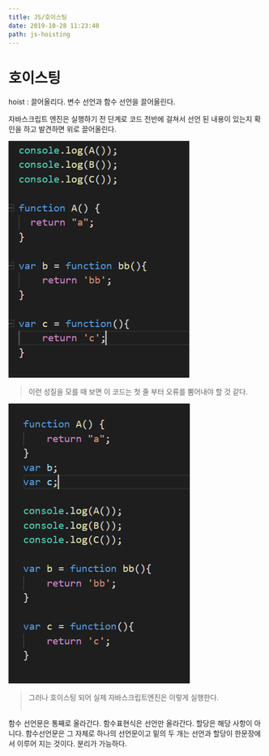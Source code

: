 ```yaml
---
title: JS/호이스팅
date: 2019-10-28 11:23:48
path: js-hoisting
---
```


# 호이스팅

hoist : 끌어올리다.
변수 선언과 함수 선언을 끌어올린다.

자바스크립트 엔진은 실행하기 전 단계로 코드 전반에 걸쳐서 선언 된 내용이 있는지 확인을 하고 발견하면 위로 끌어올린다.

![before](https://github.com/dud0701/blog/blob/master/posts/Image/hoisting_!.png)

> 이런 성질을 모를 때 보면 이 코드는 첫 줄 부터 오류를 뿜어내야 할 것 같다.

![after](https://github.com/dud0701/blog/blob/master/posts/Image/hoisting_2.png)

> 그러나 호이스팅 되어 실제 자바스크립트엔진은 이렇게 실행한다.  
> <br />

함수 선언문은 통째로 올라간다.
함수표현식은 선언만 올라간다. 할당은 해당 사항이 아니다.
함수선언문은 그 자체로 하나의 선언문이고 밑의 두 개는 선언과 할당이 한문장에서 이루어 지는 것이다. 분리가 가능하다.
